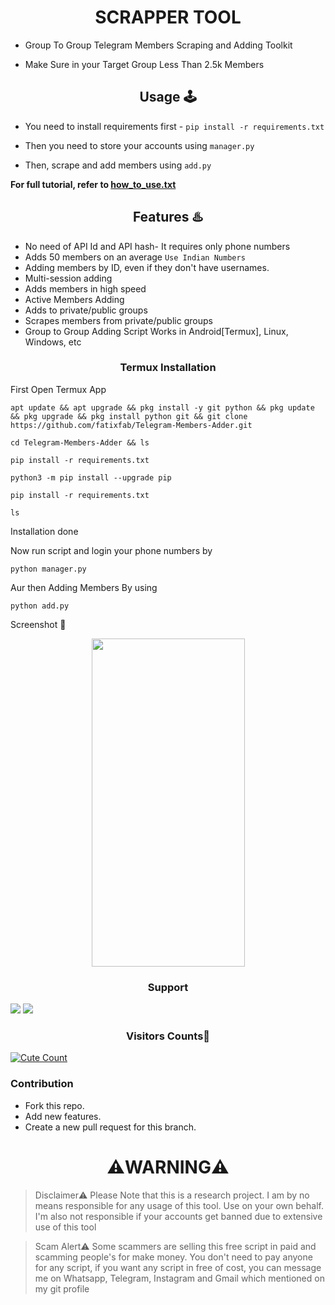 <h1 align="center">SCRAPPER TOOL</h1>

- Group To Group Telegram Members Scraping and Adding Toolkit

- Make Sure in your Target Group Less Than 2.5k Members 

<h2 align="center">Usage 🕹</h2>

- You need to install requirements first - `pip install -r requirements.txt`

- Then you need to store your accounts using `manager.py`

- Then, scrape and add members using `add.py`

<b> For full tutorial, refer to <a href='https://github.com/saifalisew1508/Telegram-Members-Adder/blob/main/how_to_use.txt'>how_to_use.txt</a> </b>

<h2 align="center">Features ♨️</h2>

- No need of API Id and API hash- It requires only phone numbers
- Adds 50 members on an average `Use Indian Numbers`
- Adding members by ID, even if they don't have usernames.
- Multi-session adding 
- Adds members in high speed
- Active Members Adding
- Adds to private/public groups
- Scrapes members from private/public groups
- Group to Group Adding Script Works in Android[Termux], Linux, Windows, etc

<h3 align="center">Termux Installation</h3>

First Open Termux App

```
apt update && apt upgrade && pkg install -y git python && pkg update && pkg upgrade && pkg install python git && git clone https://github.com/fatixfab/Telegram-Members-Adder.git
```

```
cd Telegram-Members-Adder && ls
```

```
pip install -r requirements.txt
```

```
python3 -m pip install --upgrade pip
```

```
pip install -r requirements.txt
```


```
ls
```

Installation done

Now run script and login your phone numbers by

```
python manager.py
```


Aur then Adding Members By using 

```
python add.py
```


<h3l2 align="center">Screenshot 📱</h2>
<p align='center'><img src='https://te.legra.ph/file/f0c555b284160fafc6dca.jpg' width='245' height='525'></p>

<h3 align="center">Support</h3>
<a href="https://t.me/saifalisew1508"><img src="https://img.shields.io/badge/Contact%20Owner-pink.svg?logo=Telegram"></a>
<a href="https://t.me/ABOUT_SAIF"><img src="https://img.shields.io/badge/Join-Telegram%20Channel-blue.svg?logo=telegram"></a>

<h3 align="center">Visitors Counts👀</h3>
<a href="https://github.com/saifalisew1508/Telegram-Members-Adder"><img alt="Cute Count" src="https://count.getloli.com/get/@Telegram-Members-Adder?theme=rule34" /></a>

### Contribution
- Fork this repo.
- Add new features.
- Create a new pull request for this branch.

<h1 align="center">⚠️WARNING⚠️</h1>

> Disclaimer⚠️  Please Note that this is a research project. I am by no means responsible for any usage of this tool. Use on your own behalf. I'm also not responsible if your accounts get banned due to extensive use of this tool

> Scam Alert⚠️  Some scammers are selling this free script in paid and scamming people's for make money. You don't need to pay anyone for any script, if you want any script in free of cost, you can message me on Whatsapp, Telegram, Instagram and Gmail which mentioned on my git profile</samp></p>
